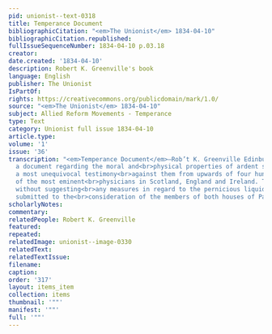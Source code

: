 ```yaml
---
pid: unionist--text-0318
title: Temperance Document
bibliographicCitation: "<em>The Unionist</em> 1834-04-10"
bibliographicCitation.republished: 
fullIssueSequenceNumber: 1834-04-10 p.03.18
creator: 
date.created: '1834-04-10'
description: Robert K. Greenville's book
language: English
publisher: The Unionist
IsPartOf: 
rights: https://creativecommons.org/publicdomain/mark/1.0/
source: "<em>The Unionist</em> 1834-04-10"
subject: Allied Reform Movements - Temperance
type: Text
category: Unionist full issue 1834-04-10
article.type: 
volume: '1'
issue: '36'
transcription: "<em>Temperance Document</em>—Rob’t K. Greenville Edinburgh, has prepared
  a document regarding the moral and<br>physical properties of ardent spirits, embodying
  a most unequivocal testimony<br>against them from upwards of four hundred and forty
  of the most eminent<br>physicians in Scotland, England and Ireland. This document
  without suggesting<br>any measures in regard to the pernicious liquids, has been
  submitted to the<br>consideration of the members of both houses of Parliament.<br>"
scholarlyNotes: 
commentary: 
relatedPeople: Robert K. Greenville
featured: 
repeated: 
relatedImage: unionist--image-0330
relatedText: 
relatedTextIssue: 
filename: 
caption: 
order: '317'
layout: items_item
collection: items
thumbnail: '""'
manifest: '""'
full: '""'
---
```

